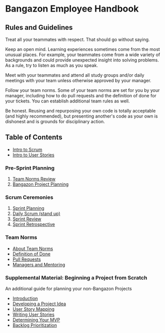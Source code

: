 # Bangazon Employee Handbook

## Rules and Guidelines

Treat all your teammates with respect. That should go without saying.

Keep an open mind. Learning experiences sometimes come from the most unusual places. For example, your teammates come from a wide variety of backgrounds and could provide unexpected insight into solving problems. As a rule, try to listen as much as you speak.

Meet with your teammates and attend all study groups and/or daily meetings with your team unless otherwise approved by your manager.

Follow your team norms. Some of your team norms are set for you by your manager, including how to do pull requests and the definition of done for your tickets. You can establish additional team rules as well. 

Be honest. Reusing and repurposing your own code is totally acceptable (and highly recommended), but presenting another's code as your own is dishonest and is grounds for disciplinary action.

## Table of Contents

* [Intro to Scrum](./scrum-ceremonies/Scrum%20Intro.pdf)
* [Intro to User Stories](./project-planning/user-story.md)

### Pre-Sprint Planning
1. [Team Norms Review](./team-norms/team-norms.md)
1. [Bangazon Project Planning](./team-norms/project-planning-guidelines.md)

### Scrum Ceremonies
1. [Sprint Planning](./scrum-ceremonies/planning.md)
1. [Daily Scrum (stand up)](./scrum-ceremonies/daily-standup.md)
1. [Sprint Review](./scrum-ceremonies/review.md)
1. [Sprint Retrospective](./scrum-ceremonies/retrospective.md)

### Team Norms
* [About Team Norms](./team-norms/team-norms.md)
* [Definition of Done](./team-norms/definition-of-done.md)
* [Pull Requests](./team-norms/pull-requests.md)
* [Managers and Mentoring](./team-norms/managers-and-mentoring.md)

### Supplemental Material: Beginning a Project from Scratch

An additional guide for planning your non-Bangazon Projects

* [Introduction]('./project-planning/README.md')
* [Developing a Project Idea]('./project-planning/developing-idea.md')
* [User Story Mapping]('./project-planning/user-story-mapping.md')
* [Writing User Stories]('./project-planning/user-story.md')
* [Determining Your MVP]('./project-planning/mvp.md')
* [Backlog Prioritization]('./project-planning/backlog-prioritization.md')

